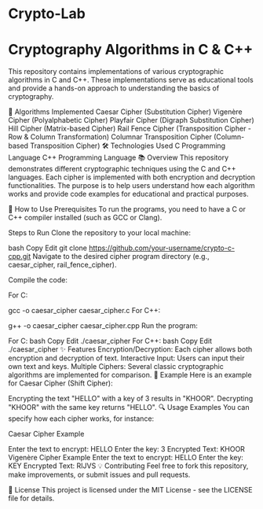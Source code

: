 # Crypto-Lab


<h1>Cryptography Algorithms in C & C++</h1>
This repository contains implementations of various cryptographic algorithms in C and C++. These implementations serve as educational tools and provide a hands-on approach to understanding the basics of cryptography.

🚀 Algorithms Implemented
Caesar Cipher (Substitution Cipher)
Vigenère Cipher (Polyalphabetic Cipher)
Playfair Cipher (Digraph Substitution Cipher)
Hill Cipher (Matrix-based Cipher)
Rail Fence Cipher (Transposition Cipher - Row & Column Transformation)
Columnar Transposition Cipher (Column-based Transposition Cipher)
🛠️ Technologies Used
C Programming Language
C++ Programming Language
📚 Overview
This repository demonstrates different cryptographic techniques using the C and C++ languages. Each cipher is implemented with both encryption and decryption functionalities. The purpose is to help users understand how each algorithm works and provide code examples for educational and practical purposes.

🔑 How to Use
Prerequisites
To run the programs, you need to have a C or C++ compiler installed (such as GCC or Clang).

Steps to Run
Clone the repository to your local machine:

bash
Copy
Edit
git clone https://github.com/your-username/crypto-c-cpp.git
Navigate to the desired cipher program directory (e.g., caesar_cipher, rail_fence_cipher).

Compile the code:

For C:

gcc -o caesar_cipher caesar_cipher.c
For C++:

g++ -o caesar_cipher caesar_cipher.cpp
Run the program:

For C:
bash
Copy
Edit
./caesar_cipher
For C++:
bash
Copy
Edit
./caesar_cipher
✨ Features
Encryption/Decryption: Each cipher allows both encryption and decryption of text.
Interactive Input: Users can input their own text and keys.
Multiple Ciphers: Several classic cryptographic algorithms are implemented for comparison.
📝 Example
Here is an example for Caesar Cipher (Shift Cipher):

Encrypting the text "HELLO" with a key of 3 results in "KHOOR".
Decrypting "KHOOR" with the same key returns "HELLO".
🔍 Usage Examples
You can specify how each cipher works, for instance:

Caesar Cipher Example

Enter the text to encrypt: HELLO
Enter the key: 3
Encrypted Text: KHOOR
Vigenère Cipher Example
Enter the text to encrypt: HELLO
Enter the key: KEY
Encrypted Text: RIJVS
💡 Contributing
Feel free to fork this repository, make improvements, or submit issues and pull requests.

📄 License
This project is licensed under the MIT License - see the LICENSE file for details.

